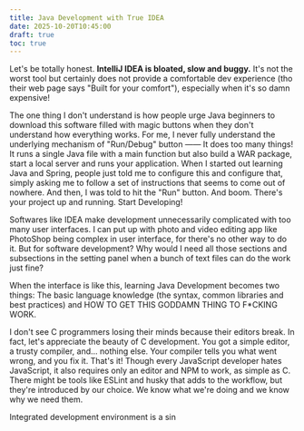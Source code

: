 ```yaml
---
title: Java Development with True IDEA
date: 2025-10-20T10:45:00
draft: true
toc: true
---
```


Let's be totally honest. **IntelliJ IDEA is bloated, slow and buggy.** It's not the worst tool but certainly does not provide a comfortable dev experience (tho their web page says "Built for your comfort"), especially when it's so damn expensive!

The one thing I don't understand is how people urge Java beginners to download this software filled with magic buttons when they don't understand how everything works. For me, I never fully understand the underlying mechanism of "Run/Debug" button —— It does too many things! It runs a single Java file with a main function but also build a WAR package, start a local server and runs your application. When I started out learning Java and Spring, people just told me to configure this and configure that, simply asking me to follow a set of instructions that seems to come out of nowhere. And then, I was told to hit the "Run" button. And boom. There's your project up and running. Start Developing!

Softwares like IDEA make development unnecessarily complicated with too many user interfaces. I can put up with photo and video editing app like PhotoShop being complex in user interface, for there's no other way to do it. But for software development? Why would I need all those sections and subsections in the setting panel when a bunch of text files can do the work just fine?

When the interface is like this, learning Java Development becomes two things: The basic language knowledge (the syntax, common libraries and best practices) and HOW TO GET THIS GODDAMN THING TO F\*CKING WORK. 

I don't see C programmers losing their minds because their editors break. In fact, let's appreciate the beauty of C development. You got a simple editor, a trusty compiler, and... nothing else. Your compiler tells you what went wrong, and you fix it. That's it! Though every JavaScript developer hates JavaScript, it also requires only an editor and NPM to work, as simple as C. There might be tools like ESLint and husky that adds to the workflow, but they're introduced by our choice. We know what we're doing and we know why we need them.

Integrated development environment is a sin
